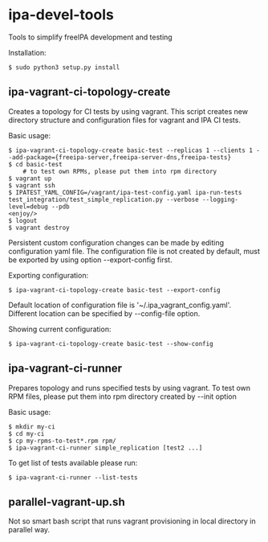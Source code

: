 # ipa-devel-tools
Tools to simplify freeIPA development and testing

Installation:
```
$ sudo python3 setup.py install
```

## ipa-vagrant-ci-topology-create
Creates a topology for CI tests by using vagrant.
This script creates new directory structure and configuration files for vagrant and IPA CI tests.

Basic usage:

```
$ ipa-vagrant-ci-topology-create basic-test --replicas 1 --clients 1 --add-package={freeipa-server,freeipa-server-dns,freeipa-tests}
$ cd basic-test
    # to test own RPMs, please put them into rpm directory
$ vagrant up
$ vagrant ssh
$ IPATEST_YAML_CONFIG=/vagrant/ipa-test-config.yaml ipa-run-tests test_integration/test_simple_replication.py --verbose --logging-level=debug --pdb
<enjoy/>
$ logout
$ vagrant destroy
```

Persistent custom configuration changes can be made by editing configuration yaml file. The configuration file is not created by default, must be exported by using option --export-config first.

Exporting configuration:
```
$ ipa-vagrant-ci-topology-create basic-test --export-config
```
Default location of configuration file  is '~/.ipa\_vagrant\_config.yaml'. Different location can be specified by --config-file option.


Showing current configuration:
```
$ ipa-vagrant-ci-topology-create basic-test --show-config
```

## ipa-vagrant-ci-runner
Prepares topology and runs specified tests by using vagrant.
To test own RPM files, please put them into rpm directory created by --init option

Basic usage:
```
$ mkdir my-ci
$ cd my-ci
$ cp my-rpms-to-test*.rpm rpm/
$ ipa-vagrant-ci-runner simple_replication [test2 ...]
```

To get list of tests available please run:
```
$ ipa-vagrant-ci-runner --list-tests
```

## parallel-vagrant-up.sh
Not so smart bash script that runs vagrant provisioning in local directory in parallel way.
